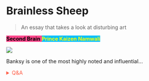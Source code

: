 # Brainless Sheep

> An essay that takes a look at disturbing art

<span style='background-color:#ff468b;'><span style='color:#000000;'>**Second Brain**</span> <span style='background-color:#00bfff;'><span style='color:#ffff00;'>**Prince Kaizen Namwali**</span> 

![](https://i.redd.it/93hd84h08xm51.jpg)

Banksy is one of the most highly noted and influential...

<span style='color:#ff5d46;'>

<details markdown='1'><summary>Q&A</summary>

</details>

</span>
